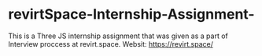 # revirtSpace-Internship-Assignment-
This is a Three JS internship assignment that was given as a part of Interview proccess at revirt.space.
Websit: https://revirt.space/

